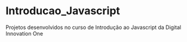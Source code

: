 # Introducao_Javascript
Projetos desenvolvidos no curso de Introdução ao Javascript da Digital Innovation One
